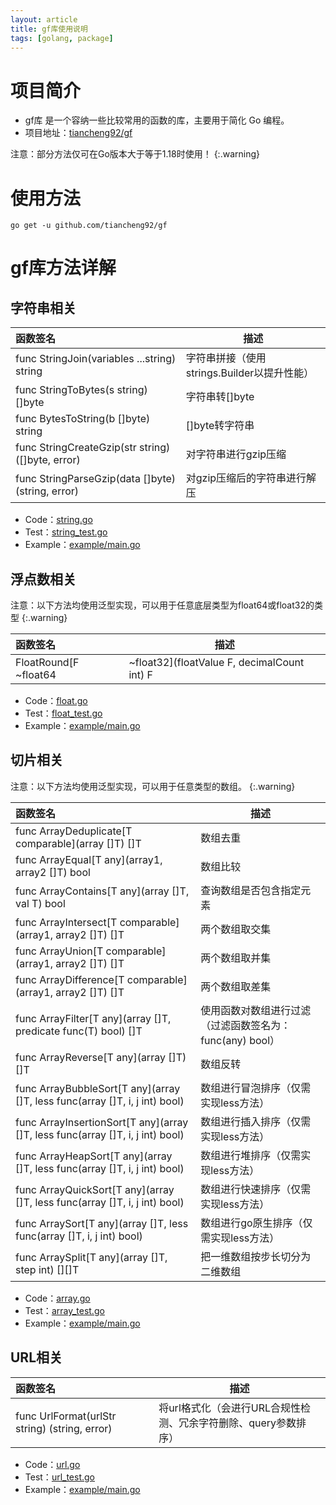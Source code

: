 ```yaml
---
layout: article
title: gf库使用说明
tags: [golang, package]
---
```


# 项目简介

* gf库 是一个容纳一些比较常用的函数的库，主要用于简化 Go 编程。
* 项目地址：[tiancheng92/gf](https://github.com/tiancheng92/gf)

<!--more-->

注意：部分方法仅可在Go版本大于等于1.18时使用！
{:.warning}

# 使用方法

```shell
go get -u github.com/tiancheng92/gf
```

# gf库方法详解

## 字符串相关

| 函数签名                                              | 描述                            |
|:--------------------------------------------------|-------------------------------|
| func StringJoin(variables ...string) string       | 字符串拼接（使用strings.Builder以提升性能） |
| func StringToBytes(s string) []byte               | 字符串转[]byte                    |
| func BytesToString(b []byte) string               | []byte转字符串                    |
| func StringCreateGzip(str string) ([]byte, error) | 对字符串进行gzip压缩                  |
| func StringParseGzip(data []byte) (string, error) | 对gzip压缩后的字符串进行解压              |

* Code：[string.go](https://github.com/tiancheng92/gf/blob/main/string.go)
* Test：[string_test.go](https://github.com/tiancheng92/gf/blob/main/string_test.go)
* Example：[example/main.go](https://github.com/tiancheng92/gf/blob/main/example/main.go)

## 浮点数相关

注意：以下方法均使用泛型实现，可以用于任意底层类型为float64或float32的类型
{:.warning}

| 函数签名                  | 描述                                          |
|:----------------------|---------------------------------------------|
| FloatRound[F ~float64 | ~float32](floatValue F, decimalCount int) F | 保留浮点数指定位数的小数 |

* Code：[float.go](https://github.com/tiancheng92/gf/blob/main/float.go)
* Test：[float_test.go](https://github.com/tiancheng92/gf/blob/main/float_test.go)
* Example：[example/main.go](https://github.com/tiancheng92/gf/blob/main/example/main.go)

## 切片相关

注意：以下方法均使用泛型实现，可以用于任意类型的数组。
{:.warning}

| 函数签名                                                                             | 描述                                  |
|:---------------------------------------------------------------------------------|-------------------------------------|
| func ArrayDeduplicate\[T comparable\](array []T) []T                             | 数组去重                                |
| func ArrayEqual\[T any\](array1, array2 []T) bool                                | 数组比较                                |
| func ArrayContains\[T any\](array []T, val T) bool                               | 查询数组是否包含指定元素                        |
| func ArrayIntersect\[T comparable\](array1, array2 []T) []T                      | 两个数组取交集                             |
| func ArrayUnion\[T comparable\](array1, array2 []T) []T                          | 两个数组取并集                             |
| func ArrayDifference\[T comparable\](array1, array2 []T) []T                     | 两个数组取差集                             |
| func ArrayFilter\[T any\](array []T, predicate func(T) bool) []T                 | 使用函数对数组进行过滤（过滤函数签名为：func(any) bool） |
| func ArrayReverse\[T any\](array []T) []T                                        | 数组反转                                |
| func ArrayBubbleSort\[T any\](array []T, less func(array []T, i, j int) bool)    | 数组进行冒泡排序（仅需实现less方法）                |
| func ArrayInsertionSort\[T any\](array []T, less func(array []T, i, j int) bool) | 数组进行插入排序（仅需实现less方法）                |
| func ArrayHeapSort\[T any\](array []T, less func(array []T, i, j int) bool)      | 数组进行堆排序（仅需实现less方法）                 |
| func ArrayQuickSort\[T any\](array []T, less func(array []T, i, j int) bool)     | 数组进行快速排序（仅需实现less方法）                |
| func ArraySort\[T any\](array []T, less func(array []T, i, j int) bool)          | 数组进行go原生排序（仅需实现less方法）              |
| func ArraySplit\[T any\](array []T, step int) [][]T                              | 把一维数组按步长切分为二维数组                     |

* Code：[array.go](https://github.com/tiancheng92/gf/blob/main/array.go)
* Test：[array_test.go](https://github.com/tiancheng92/gf/blob/main/array_test.go)
* Example：[example/main.go](https://github.com/tiancheng92/gf/blob/main/example/main.go)

## URL相关

| 函数签名                                          | 描述                                    |
|:----------------------------------------------|---------------------------------------|
| func UrlFormat(urlStr string) (string, error) | 将url格式化（会进行URL合规性检测、冗余字符删除、query参数排序） |

* Code：[url.go](https://github.com/tiancheng92/gf/blob/main/url.go)
* Test：[url_test.go](https://github.com/tiancheng92/gf/blob/main/url_test.go)
* Example：[example/main.go](https://github.com/tiancheng92/gf/blob/main/example/main.go)
